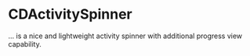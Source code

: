 # CDActivitySpinner
... is a nice and lightweight activity spinner with additional progress view capability.
